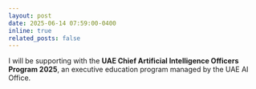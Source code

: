 ```yaml
---
layout: post
date: 2025-06-14 07:59:00-0400
inline: true
related_posts: false
---
```


I will be supporting with the **UAE Chief Artificial Intelligence Officers Program 2025**, an executive education program managed by the UAE AI Office.